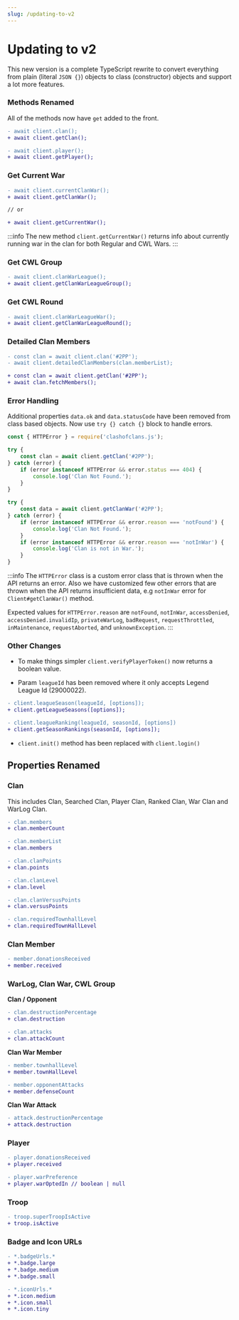 ```yaml
---
slug: /updating-to-v2
---
```


# Updating to v2

This new version is a complete TypeScript rewrite to convert everything from plain (literal `JSON {}`) objects to class (constructor) objects and support a lot more features.

### Methods Renamed

All of the methods now have `get` added to the front.

```diff
- await client.clan();
+ await client.getClan();

- await client.player();
+ await client.getPlayer();
```

### Get Current War

```diff
- await client.currentClanWar();
+ await client.getClanWar();

// or

+ await client.getCurrentWar();
```

:::info
The new method `client.getCurrentWar()` returns info about currently running war in the clan for both Regular and CWL Wars.
:::

### Get CWL Group

```diff
- await client.clanWarLeague();
+ await client.getClanWarLeagueGroup();
```

### Get CWL Round

```diff
- await client.clanWarLeagueWar();
+ await client.getClanWarLeagueRound();
```

### Detailed Clan Members

```diff
- const clan = await client.clan('#2PP');
- await client.detailedClanMembers(clan.memberList);

+ const clan = await client.getClan('#2PP');
+ await clan.fetchMembers();
```

### Error Handling

Additional properties `data.ok` and `data.statusCode` have been removed from class based objects. Now use `try {} catch {}` block to handle errors.

```js
const { HTTPError } = require('clashofclans.js');

try {
    const clan = await client.getClan('#2PP');
} catch (error) {
    if (error instanceof HTTPError && error.status === 404) {
        console.log('Clan Not Found.');
    }
}

try {
    const data = await client.getClanWar('#2PP');
} catch (error) {
    if (error instanceof HTTPError && error.reason === 'notFound') {
        console.log('Clan Not Found.');
    }
    if (error instanceof HTTPError && error.reason === 'notInWar') {
        console.log('Clan is not in War.');
    }
}
```

:::info
The `HTTPError` class is a custom error class that is thrown when the API returns an error. Also we have customized few other errors that are thrown when the API returns insufficient data, e.g `notInWar` error for `Client#getClanWar()` method.

Expected values for `HTTPError.reason` are `notFound`, `notInWar`, `accessDenied`, `accessDenied.invalidIp`, `privateWarLog`, `badRequest`, `requestThrottled`, `inMaintenance`, `requestAborted`, and `unknownException`.
:::

### Other Changes

-   To make things simpler `client.verifyPlayerToken()` now returns a boolean value.

-   Param `leagueId` has been removed where it only accepts Legend League Id (29000022).

```diff
- client.leagueSeason(leagueId, [options]);
+ client.getLeagueSeasons([options]);

- client.leagueRanking(leagueId, seasonId, [options])
+ client.getSeasonRankings(seasonId, [options]);
```

-   `client.init()` method has been replaced with `client.login()`

## Properties Renamed

### Clan

This includes Clan, Searched Clan, Player Clan, Ranked Clan, War Clan and WarLog Clan.

```diff
- clan.members
+ clan.memberCount

- clan.memberList
+ clan.members

- clan.clanPoints
+ clan.points

- clan.clanLevel
+ clan.level

- clan.clanVersusPoints
+ clan.versusPoints

- clan.requiredTownhallLevel
+ clan.requiredTownHallLevel
```

### Clan Member

```diff
- member.donationsReceived
+ member.received
```

### WarLog, Clan War, CWL Group

**Clan / Opponent**

```diff
- clan.destructionPercentage
+ clan.destruction

- clan.attacks
+ clan.attackCount
```

**Clan War Member**

```diff
- member.townhallLevel
+ member.townHallLevel

- member.opponentAttacks
+ member.defenseCount
```

**Clan War Attack**

```diff
- attack.destructionPercentage
+ attack.destruction
```

### Player

```diff
- player.donationsReceived
+ player.received

- player.warPreference
+ player.warOptedIn // boolean | null
```

### Troop

```diff
- troop.superTroopIsActive
+ troop.isActive
```

### Badge and Icon URLs

```diff
- *.badgeUrls.*
+ *.badge.large
+ *.badge.medium
+ *.badge.small

- *.iconUrls.*
+ *.icon.medium
+ *.icon.small
+ *.icon.tiny
```
